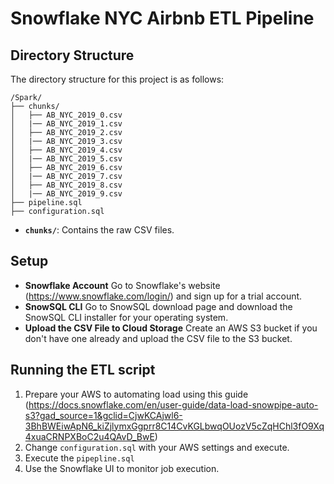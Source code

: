# Snowflake NYC Airbnb ETL Pipeline

## Directory Structure

The directory structure for this project is as follows:
```
/Spark/
├── chunks/
│   ├── AB_NYC_2019_0.csv
│	|── AB_NYC_2019_1.csv
│   ├── AB_NYC_2019_2.csv
│	|── AB_NYC_2019_3.csv
│   ├── AB_NYC_2019_4.csv
│	|── AB_NYC_2019_5.csv
│   ├── AB_NYC_2019_6.csv
│	|── AB_NYC_2019_7.csv
│   ├── AB_NYC_2019_8.csv
│	|── AB_NYC_2019_9.csv
├── pipeline.sql
├── configuration.sql
```
- **`chunks/`**: Contains the raw CSV files.

## Setup

- **Snowflake Account** Go to Snowflake's website (https://www.snowflake.com/login/) and sign up for a trial account.
- **SnowSQL CLI** Go to SnowSQL download page and download the SnowSQL CLI installer for your operating system.
- **Upload the CSV File to Cloud Storage** Create an AWS S3 bucket if you don't have one already and upload the CSV file to the S3 bucket.

## Running the ETL script

1. Prepare your AWS to automating load using this guide (https://docs.snowflake.com/en/user-guide/data-load-snowpipe-auto-s3?gad_source=1&gclid=CjwKCAjwl6-3BhBWEiwApN6_kiZjlymxGgprr8C14CvKGLbwqOUozV5cZqHChl3fO9Xq4xuaCRNPXBoC2u4QAvD_BwE)
2. Change `configuration.sql` with your AWS settings and execute.
3. Execute the `pipepline.sql`
4. Use the Snowflake UI to monitor job execution.

